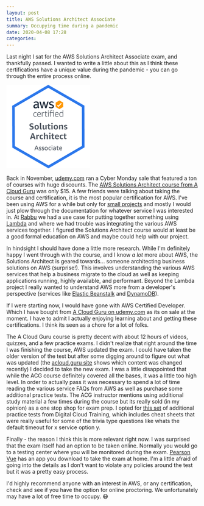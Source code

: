 ```yaml
---
layout: post
title: AWS Solutions Architect Associate
summary: Occupying time during a pandemic
date: 2020-04-08 17:28
categories:
---
```


Last night I sat for the AWS Solutions Architect Associate exam, and thankfully passed.  I wanted to write a little about this as I think these certifications have a unique value during the pandemic - you can go through the entire process online. 

![Badge](/assets/sa-badge.png)

Back in November, [udemy.com][1] ran a Cyber Monday sale that featured a ton of courses with huge discounts.  The [AWS Solutions Architect course from A Cloud Guru][2] was only $15.  A few friends were talking about taking the course and certification, it is the most popular certification for AWS.  I've been using AWS for a while but only for [small projects][9] and mostly I would just plow through the documentation for whatever service I was interested in.  At [Rabbu][4] we had a use case for putting together something using [Lambda][10] and where we had trouble was integrating the various AWS services together.  I figured the Solutions Architect course would at least be a good formal education on AWS and maybe could help with our project.

In hindsight I should have done a little more research.  While I'm definitely happy I went through with the course, and I know *a lot* more about AWS, the Solutions Architect is geared towards... someone architecting business solutions on AWS (surprise!).  This involves understanding the various AWS services that help a business migrate to the cloud as well as keeping applications running, highly available, and performant.  Beyond the Lambda project I really wanted to understand AWS more from a developer's perspective (services like [Elastic Beanstalk][11] and [DynamoDB][12]).

If I were starting now, I would have gone with AWS Certified Developer.  Which I have bought from [A Cloud Guru on udemy.com][5] as its on sale at the moment.  I have to admit I actually enjoying learning about and getting these certifications.  I think its seen as a chore for a lot of folks.

The A Cloud Guru course is pretty decent with about 12 hours of videos, quizzes, and a few practice exams.  I didn't realize that right around the time I was finishing the course, AWS updated the exam.  I could have taken the older version of the test but after some digging around to figure out what was updated (the [acloud.guru site][6] shows which content was changed recently) I decided to take the new exam.  I was a little disappointed that while the ACG course definitely covered all the bases, it was a little too high level.  In order to actually pass it was necessary to spend a lot of time reading the various service FAQs from AWS as well as purchase some additional practice tests.  The ACG instructor mentions using additional study material a few times during the course but its really sold (in my opinion) as a one stop shop for exam prep.  I opted for [this set][7] of additional practice tests from Digital Cloud Training, which includes cheat sheets that were really useful for some of the trivia type questions like whats the default timeout for x service option y.
   
Finally - the reason I think this is more relevant right now.  I was surprised that the exam itself had an option to be taken online.  Normally you would go to a testing center where you will be monitored during the exam.  [Pearson Vue][8] has an app you download to take the exam at home.  I'm a little afraid of going into the details as I don't want to violate any policies around the test but it was a pretty easy process.   

I'd highly recommend anyone with an interest in AWS, or any certification, check and see if you have the option for online proctoring.  We unfortunately may have a lot of free time to occupy. 😷

[1]: https://udemy.com
[2]: https://www.udemy.com/course/aws-certified-solutions-architect-associate/
[3]: https://heroku.com
[4]: https://rabbu.com
[5]: https://www.udemy.com/course/aws-certified-developer-associate/
[6]: https://acloud.guru/learn/aws-certified-solutions-architect-associate
[7]: https://www.udemy.com/course/aws-certified-solutions-architect-associate-practice-tests-k/
[8]: https://home.pearsonvue.com/Test-Owner/Deliver/Online-Proctored.aspx
[9]: /blog/2019/07/18/whos-at-the-door/
[10]: https://aws.amazon.com/lambda/
[11]: https://aws.amazon.com/elasticbeanstalk/
[12]: https://aws.amazon.com/dynamodb/